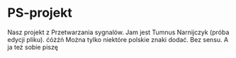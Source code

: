 ﻿# PS-projekt
Nasz projekt z Przetwarzania sygnalów.
Jam jest Tumnus Narnijczyk (próba edycji pliku).
ćóżźń
Można tylko niektóre polskie znaki dodać. Bez sensu.
A ja też sobie piszę